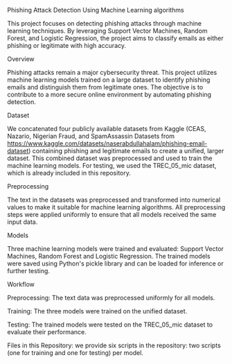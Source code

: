 
Phishing Attack Detection Using Machine Learning algorithms

This project focuses on detecting phishing attacks through machine learning techniques. By leveraging Support Vector Machines, Random Forest, and Logistic Regression, the project aims to classify emails as either phishing or legitimate with high accuracy.

Overview

Phishing attacks remain a major cybersecurity threat. This project utilizes machine learning models trained on a large dataset to identify phishing emails and distinguish them from legitimate ones. The objective is to contribute to a more secure online environment by automating phishing detection.

Dataset

We concatenated four publicly available datasets from Kaggle (CEAS, Nazario, Nigerian Fraud, and SpamAssassin Datasets from https://www.kaggle.com/datasets/naserabdullahalam/phishing-email-dataset) containing phishing and legitimate emails to create a unified, larger dataset. This combined dataset was preprocessed and used to train the machine learning models.
For testing, we used the TREC_05_mic dataset, which is already included in this repository.

Preprocessing

The text in the datasets was preprocessed and transformed into numerical values to make it suitable for machine learning algorithms. All preprocessing steps were applied uniformly to ensure that all models received the same input data.

Models

Three machine learning models were trained and evaluated: Support Vector Machines, Random Forest and Logistic Regression. The trained models were saved using Python's pickle library and can be loaded for inference or further testing.

Workflow

Preprocessing: The text data was preprocessed uniformly for all models.

Training: The three models were trained on the unified dataset.

Testing: The trained models were tested on the TREC_05_mic dataset to evaluate their performance.


Files in this Repository: we provide six scripts in the repository: two scripts (one for training and one for testing) per model.
